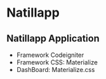 # Natillapp

## Natillapp Application

- Framework Codeigniter
- Framework CSS: Materialize
- DashBoard: Materialize.css


